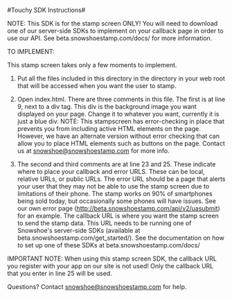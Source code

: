 #Touchy SDK Instructions#

NOTE: This SDK is for the stamp screen ONLY! You will need to download one of our server-side
SDKs to implement on your callback page in order to use our API. See beta.snowshoestamp.com/docs/ for
more information.

TO IMPLEMENT:

This stamp screen takes only a few moments to implement. 

1. Put all the files included in this directory
in the directory in your web root that will be accessed when you want the user to stamp. 

2. Open index.html. There are three comments in this file. The first is at line 9, next to a div tag.
This div is the background image you want displayed on your page. Change it to whatever you want, currently
it is just a blue div. NOTE: This stampscreen has error-checking in place that prevents you from including
active HTML elements on the page. However, we have an alternate version without error checking that can allow you
to place HTML elements such as buttons on the page. Contact us at snowshoe@snowshoestamp.com for more info.

3. The second and third comments are at line 23 and 25. These indicate where to place your callback and error URLS.
These can be local, relative URLs, or public URLs. The error URL should be a page that alerts your user that they may
not be able to use the stamp screen due to limitations of their phone. The stamp works on 90% of smartphones being sold
today, but occasionally some phones will have issues. See our own error page (http://beta.snowshoestamp.com/api/v2/uasubmit)
for an example. The callback URL is where you want the stamp screen to send the stamp data. This URL needs to be
running one of Snowshoe's server-side SDKs (available at beta.snowshoestamp.com/get_started/). See the documentation
on how to set up one of these SDKs at beta.snowshoestamp.com/docs/

IMPORTANT NOTE: When using this stamp screen SDK, the callback URL you register with your app on our site is not used!
Only the callback URL that you enter in line 25 will be used.

Questions? Contact snowshoe@snowshoestamp.com for help.